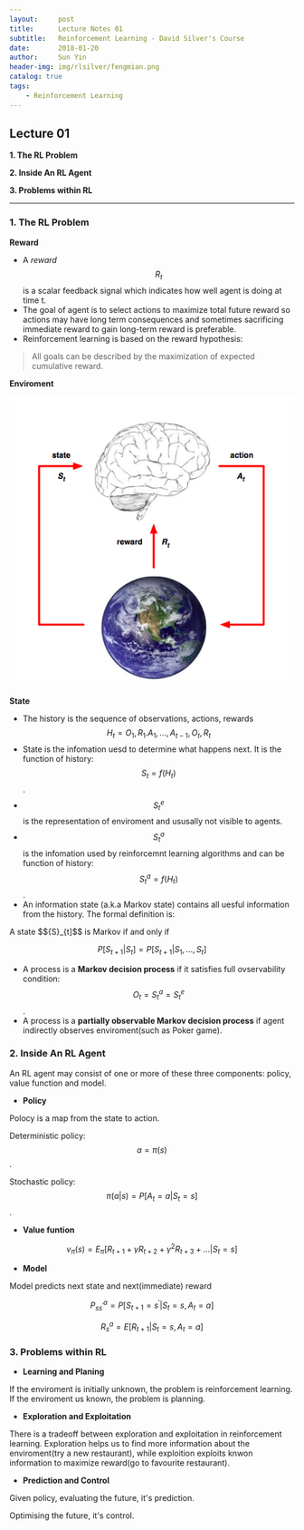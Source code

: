 ```yaml
---
layout:     post
title:      Lecture Notes 01 
subtitle:   Reinforcement Learning - David Silver's Course
date:       2018-01-20
author:     Sun Yin
header-img: img/rlsilver/fengmian.png
catalog: true
tags:
    - Reinforcement Learning
---
```

## Lecture 01

**1. The RL Problem**

**2. Inside An RL Agent**

**3. Problems within RL**

---

### 1. The RL Problem

**Reward**

* A *reward* $${R}_{t}$$ is a scalar feedback signal which indicates how well agent is doing at time t.
* The goal of agent is to select actions to maximize total future reward so actions may have long term consequences and sometimes sacrificing immediate reward to gain long-term reward is preferable.
* Reinforcement learning is based on the reward hypothesis:

> All goals can be described by the maximization of expected cumulative reward.

**Enviroment**

![](/img/rlsilver/l1_env.png)

**State**

* The history is the sequence of observations, actions, rewards $${ H }_{ t }={ O }_{ 1 },{ R }_{ 1 }.{ A }_{ 1 },...,{ A }_{ t-1 },{ O }_{ t },{ R }_{ t }$$
* State is the infomation uesd to determine what happens next. It is the function of history: $${S}_{t}=f({H}_{t})$$.
* $${ S }_{ t }^{ e }$$ is the representation of enviroment and ususally not visible to agents.
* $${ S }_{ t }^{ a }$$ is the infomation used by reinforcemnt learning algorithms and can be function of history: $${S}_{t}^{a}=f({H}_{t})$$.
* An information state (a.k.a Markov state) contains all uesful information from the history. The formal definition is:

 A state $${S}_{t]$$ is Markov if and only if

 $$
 P\left[ { S }_{ t+1 }|{ S }_{ t } \right] =P\left[ { S }_{ t+1 }|{ S }_{ 1 },...,{ S }_{ t } \right] 
 $$

* A process is a **Markov decision process** if it satisfies full ovservability condition: $${O}_{t}={S}_{t}^{a}={S}_{t}^{e}$$.
* A process is a **partially observable Markov decision process** if agent indirectly observes enviroment(such as Poker game).


### 2. Inside An RL Agent

An RL agent may consist of one or more of these three components: policy, value function and model.

* **Policy**

Polocy is a map from the state to action. 

Deterministic policy: $$a=\pi (s)$$. 

Stochastic policy: $$\pi (a|s)=P\left[ { A }_{ t }=a|{ S }_{ t }=s \right] $$.

* **Value funtion**

$$
{ v }_{ \pi  }(s)={ E }_{ \pi  }\left[ { R }_{ t+1 }+\gamma { R }_{ t+2 }+{ \gamma  }^{ 2 }{ R }_{ t+3 }+...|{ S }_{ t }=s \right] 
$$

* **Model** 

Model predicts next state and next(immediate) reward

$$
{ P }_{ s{ s }^{ ' } }^{ a }=P\left[ { S }_{ t+1 }={ s }^{ ' }|{ S }_{ t }=s,{ A }_{ t }=a \right] 
$$

$$
{ R }_{ s }^{ a }=E\left[ { R }_{ t+1 }|{ S }_{ t }=s,{ A }_{ t }=a \right] 
$$

### 3. Problems within RL

* **Learning and Planing**

If the enviroment is initially unknown, the problem is reinforcement learning. If the enviroment us known, the problem is planning. 

* **Exploration and Exploitation**

There is a tradeoff between exploration and exploitation in reinforcement learning. Exploration helps us to find more information about the enviroment(try a new restaurant), while exploition exploits knwon information to maximize reward(go to favourite restaurant).

* **Prediction and Control**

Given policy, evaluating the future, it's prediction.

Optimising the future, it's control.

